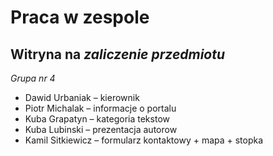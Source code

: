 # Praca w zespole  
## Witryna na _zaliczenie przedmiotu_ 
*Grupa nr 4* 
- Dawid Urbaniak – kierownik 
- Piotr Michalak – informacje o portalu
- Kuba Grapatyn – kategoria tekstow
- Kuba Lubinski – prezentacja autorow
- Kamil Sitkiewicz – formularz kontaktowy + mapa + stopka
